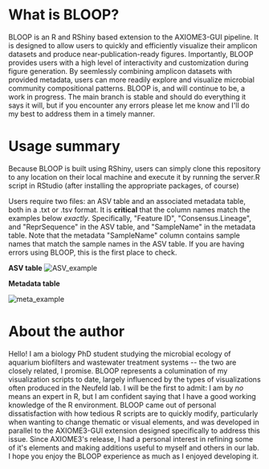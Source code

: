 # What is BLOOP?
BLOOP is an R and RShiny based extension to the AXIOME3-GUI pipeline. It is designed to allow users to quickly and efficiently visualize their amplicon datasets and produce near-publication-ready figures. Importantly, BLOOP provides users with a high level of interactivity and customization during figure generation. By seemlessly combining amplicon datasets with provided metadata, users can more readily explore and visualize microbial community compositional patterns. BLOOP is, and will continue to be, a work in progress. The main branch is stable and should do everything it says it will, but if you encounter any errors please let me know and I'll do my best to address them in a timely manner. 

# Usage summary
Because BLOOP is built using RShiny, users can simply clone this repository to any location on their local machine and execute it by running the server.R script in RStudio (after installing the appropriate packages, of course)

Users require two files: an ASV table and an associated metadata table, both in a .txt or .tsv format. It is <b>critical</b> that the column names match the examples below <i>exactly</i>. Specifically, "Feature ID", "Consensus.Lineage", and "ReprSequence" in the ASV table, and "SampleName" in the metadata table. Note that the metadata "SampleName" column contains sample names that match the sample names in the ASV table. If you are having errors using BLOOP, this is the first place to check. 

<b>ASV table</b>
![ASV_example](https://github.com/AlexUmbach/BLOOP/assets/56092913/4af226dc-c0b0-4f96-a7bd-8ce8fac773f2)

<b>Metadata table</b>

![meta_example](https://github.com/AlexUmbach/BLOOP/assets/56092913/92f7a906-9470-4a62-9d37-ee022e306062)

# About the author
Hello! I am a biology PhD student studying the microbial ecology of aquarium biofilters and wastewater treatment systems -- the two are closely related, I promise. BLOOP represents a columination of my visualization scripts to date, largely influenced by the types of visualizations often produced in the Neufeld lab. I will be the first to admit: I am by <i>no</i> means an expert in R, but I am confident saying that I have a good working knowledge of the R environment. BLOOP came out of personal dissatisfaction with how tedious R scripts are to quickly modify, particularly when wanting to change thematic or visual elements, and was developed in parallel to the AXIOME3-GUI extension designed specifically to address this issue. Since AXIOME3's release, I had a personal interest in refining some of it's elements and making additions useful to myself and others in our lab. I hope you enjoy the BLOOP experience as much as I enjoyed developing it. 


